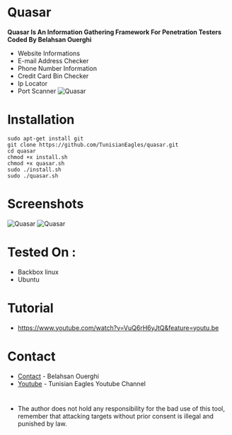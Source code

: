 # Quasar
<b>Quasar Is An Information Gathering Framework For Penetration Testers Coded By Belahsan Ouerghi</b>
* Website Informations
* E-mail Address Checker
* Phone Number Information
* Credit Card Bin Checker
* Ip Locator
* Port Scanner
![Quasar](https://raw.githubusercontent.com/TunisianEagles/quasar/master/Screenshot/quasae.png)
# Installation
```
sudo apt-get install git
git clone https://github.com/TunisianEagles/quasar.git
cd quasar
chmod +x install.sh
chmod +x quasar.sh
sudo ./install.sh
sudo ./quasar.sh
```
# Screenshots
![Quasar](https://raw.githubusercontent.com/TunisianEagles/quasar/master/Screenshot/quasar.png)
![Quasar](https://raw.githubusercontent.com/TunisianEagles/quasar/master/Screenshot/quasar2.png)
# Tested On :
* Backbox linux
* Ubuntu 
# Tutorial
* https://www.youtube.com/watch?v=VuQ6rH6yJtQ&feature=youtu.be
# Contact
* [Contact](https://www.facebook.com/ouerghi.belahsan) - Belahsan Ouerghi
* [Youtube](https://www.youtube.com/channel/UCv9HdZbTOo0iBG5X2qaqmqg) - Tunisian Eagles Youtube Channel
#
* The author does not hold any responsibility for the bad use of this tool, remember that attacking targets without prior consent is illegal and punished by law.
